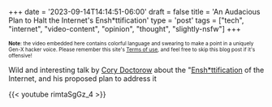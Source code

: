+++
date = '2023-09-14T14:14:51-06:00'
draft = false
title = 'An Audacious Plan to Halt the Internet&#39;s Ensh*ttification'
type = 'post'
tags = ["tech", "internet", "video-content", "opinion", "thought", "slightly-nsfw"]
+++

<style type="text/css">
        .e-mail:before {
            content: attr(data-website) "\0040" attr(data-user);
            unicode-bidi: bidi-override;
            direction: rtl;
        }
</style>

<div style="font-size: 10px;">
<b>Note</b>: the video embedded here contains colorful language and swearing to make a point in a uniquely Gen-X hacker voice. Please remember this site's <a href="https://julianwest.me/Blog/site-disclosure/site-disclosure/">Terms of use</a>, and feel free to skip this blog post if it's offensive!
</div>

Wild and interesting talk by <a href="https://pluralistic.net">Cory Doctorow</a> about the "<a href="https://en.wikipedia.org/wiki/Enshittification">Ensh*ttification</a> of the Internet, and his proposed plan to address it

<div class="video">
{{< youtube rimtaSgGz_4 >}}
</div>
